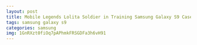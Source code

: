 ```yaml
---
layout: post
title: Mobile Legends Lolita Soldier in Training Samsung Galaxy S9 Case
tags: samsung galaxy s9
categories: samsung
img: 1GnRXzt0fiOq7pAPhmkFRSGDFa3h6vH91
---
```

